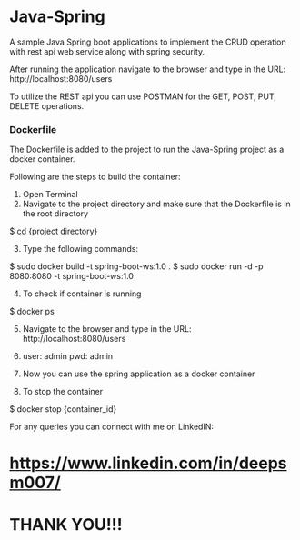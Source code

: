 # Java-Spring
A sample Java Spring boot applications to implement the CRUD operation with rest api web service along with spring security.

After running the application navigate to the browser and type in the URL: http://localhost:8080/users

To utilize the REST api you can use POSTMAN for the GET, POST, PUT, DELETE operations.

### Dockerfile ###

The Dockerfile is added to the project to run the Java-Spring project as a docker container.

Following are the steps to build the container:

1. Open Terminal
2. Navigate to the project directory and make sure that the Dockerfile is in the root directory

$ cd {project directory}

3. Type the following commands:

$ sudo docker build -t spring-boot-ws:1.0 .
$ sudo docker run -d -p 8080:8080 -t spring-boot-ws:1.0

4. To check if container is running 

$ docker ps  

5. Navigate to the browser and type in the URL: http://localhost:8080/users

6. user: admin
   pwd: admin

7. Now you can use the spring application as a docker container

8. To stop the container 

$ docker stop {container_id}


For any queries you can connect with me on LinkedIN: 

# https://www.linkedin.com/in/deepsm007/

# THANK YOU!!! #

